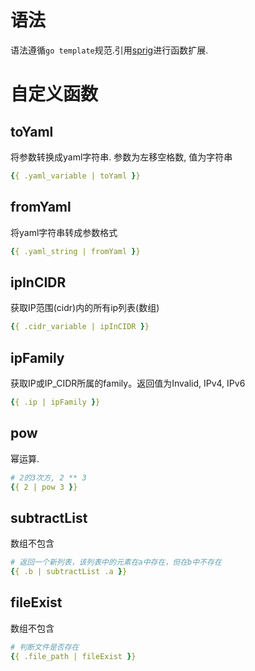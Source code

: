 # 语法
语法遵循`go template`规范.引用[sprig](https://github.com/Masterminds/sprig)进行函数扩展.

# 自定义函数

## toYaml
将参数转换成yaml字符串. 参数为左移空格数, 值为字符串
```yaml
{{ .yaml_variable | toYaml }}
```

## fromYaml
将yaml字符串转成参数格式
```yaml
{{ .yaml_string | fromYaml }}
```

## ipInCIDR
获取IP范围(cidr)内的所有ip列表(数组)
```yaml
{{ .cidr_variable | ipInCIDR }}
```

## ipFamily
获取IP或IP_CIDR所属的family。返回值为Invalid, IPv4, IPv6 
```yaml
{{ .ip | ipFamily }}
```

## pow
幂运算.
```yaml
# 2的3次方, 2 ** 3
{{ 2 | pow 3 }}
```

## subtractList
数组不包含
```yaml
# 返回一个新列表，该列表中的元素在a中存在，但在b中不存在
{{ .b | subtractList .a }}
```

## fileExist
数组不包含
```yaml
# 判断文件是否存在
{{ .file_path | fileExist }}
```